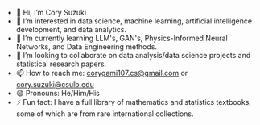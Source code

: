 - 👋 Hi, I’m Cory Suzuki
- 👀 I’m interested in data science, machine learning, artificial intelligence development, and data analytics.
- 🌱 I’m currently learning LLM's, GAN's, Physics-Informed Neural Networks, and Data Engineering methods.
- 💞️ I’m looking to collaborate on data analysis/data science projects and statistical research papers.
- 📫 How to reach me: corygami107.cs@gmail.com or cory.suzuki@csulb.edu
- 😄 Pronouns: He/Him/His
- ⚡ Fun fact: I have a full library of mathematics and statistics textbooks, some of which are from rare international collections.

<!---
CorySuzuki1729/CorySuzuki1729 is a ✨ special ✨ repository because its `README.md` (this file) appears on your GitHub profile.
You can click the Preview link to take a look at your changes.
--->
